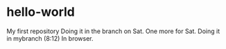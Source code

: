 # hello-world
My first repository
Doing it in the branch on Sat.
One more for Sat.
Doing it in mybranch (8:12)
In browser.

